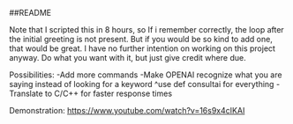 ##README



Note that I scripted this in 8 hours, so If i remember correctly, the loop after the initial greeting is not present. But if you would be so kind to add one, that would be great. I have no further intention on working on this project anyway. Do what you want with it, but just give credit where due. 

Possibilities:
-Add more commands 
-Make OPENAI recognize what you are saying instead of looking for a keyword
^use def consultai for everything
-Translate to C/C++ for faster response times


Demonstration:
https://www.youtube.com/watch?v=16s9x4cIKAI
